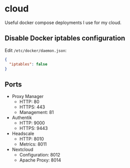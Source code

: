 # cloud
Useful docker compose deployments I use for my cloud.

## Disable Docker iptables configuration
Edit `/etc/docker/daemon.json`:
```json
{
  "iptables": false
}
```

## Ports
- Proxy Manager
  - HTTP: 80
  - HTTPS: 443
  - Management: 81
- Authentik
  - HTTP: 9000
  - HTTPS: 9443
- Headscale
  - HTTP: 8010
  - Metrics: 8011
- Nextcloud
  - Configuration: 8012
  - Apache Proxy: 8014
